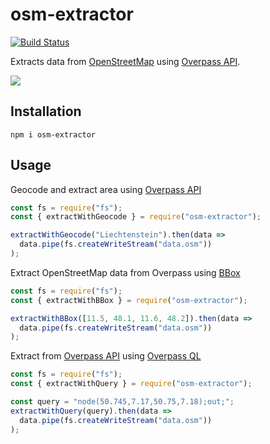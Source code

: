 # osm-extractor

[![Build Status](https://travis-ci.org/urbica/osm-extractor.svg?branch=master)](https://travis-ci.org/urbica/osm-extractor)

Extracts data from [OpenStreetMap](https://www.openstreetmap.org) using [Overpass API](https://overpass-turbo.eu/).

<img align="center" src="https://raw.githubusercontent.com/urbica/osm-extractor/master/Overpass_API.png" />

## Installation

```shell
npm i osm-extractor
```

## Usage

Geocode and extract area using [Overpass API](https://overpass-turbo.eu/)

```js
const fs = require("fs");
const { extractWithGeocode } = require("osm-extractor");

extractWithGeocode("Liechtenstein").then(data =>
  data.pipe(fs.createWriteStream("data.osm"))
);
```

Extract OpenStreetMap data from Overpass using [BBox](https://wiki.openstreetmap.org/wiki/Bounding_Box)

```js
const fs = require("fs");
const { extractWithBBox } = require("osm-extractor");

extractWithBBox([11.5, 48.1, 11.6, 48.2]).then(data =>
  data.pipe(fs.createWriteStream("data.osm"))
);
```

Extract from [Overpass API](https://overpass-turbo.eu/) using [Overpass QL](https://wiki.openstreetmap.org/wiki/Overpass_API/Language_Guide)

```js
const fs = require("fs");
const { extractWithQuery } = require("osm-extractor");

const query = "node(50.745,7.17,50.75,7.18);out;";
extractWithQuery(query).then(data =>
  data.pipe(fs.createWriteStream("data.osm"))
);
```
